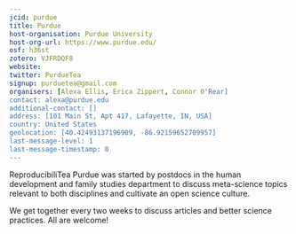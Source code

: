 ```yaml
---
jcid: purdue
title: Purdue
host-organisation: Purdue University
host-org-url: https://www.purdue.edu/
osf: h36st
zotero: VJFRDQF8
website: 
twitter: PurdueTea
signup: purduetea@gmail.com
organisers: [Alexa Ellis, Erica Zippert, Connor O'Rear]
contact: alexa@purdue.edu
additional-contact: []
address: [101 Main St, Apt 417, Lafayette, IN, USA]
country: United States
geolocation: [40.42493137196909, -86.92159652709957]
last-message-level: 1
last-message-timestamp: 0
---
```


ReproducibiliTea Purdue was started by postdocs in the human development and family studies department to discuss meta-science topics relevant to both disciplines and cultivate an open science culture.

We get together every two weeks to discuss articles and better science practices. All are welcome!
